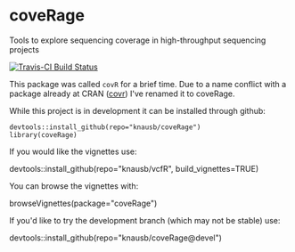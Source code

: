# coveRage
Tools to explore sequencing coverage in high-throughput sequencing projects

[![Travis-CI Build Status](https://travis-ci.org/knausb/coveRage.png?branch=master)](https://travis-ci.org/knausb/coveRage)

This package was called `covR` for a brief time.
Due to a name conflict with a package already at CRAN ([covr](https://github.com/search?utf8=%E2%9C%93&q=covR)) I've renamed it to coveRage.

While this project is in development it can be installed through github:

    devtools::install_github(repo="knausb/coveRage")
    library(coveRage)


If you would like the vignettes use:

  devtools::install_github(repo="knausb/vcfR", build_vignettes=TRUE)

You can browse the vignettes with:

  browseVignettes(package="coveRage")


If you'd like to try the development branch (which may not be stable) use:

  devtools::install_github(repo="knausb/coveRage@devel")


